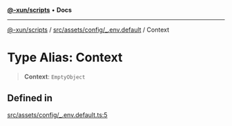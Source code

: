 [**@-xun/scripts**](../../../../../README.md) • **Docs**

***

[@-xun/scripts](../../../../../README.md) / [src/assets/config/\_.env.default](../README.md) / Context

# Type Alias: Context

> **Context**: `EmptyObject`

## Defined in

[src/assets/config/\_.env.default.ts:5](https://github.com/Xunnamius/xscripts/blob/57333eb95500d47b37fb5be30901f27ce55d7211/src/assets/config/_.env.default.ts#L5)
